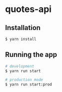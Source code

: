 # quotes-api

## Installation

```bash
$ yarn install
```

## Running the app

```bash
# development
$ yarn run start

# production mode
$ yarn run start:prod
```
